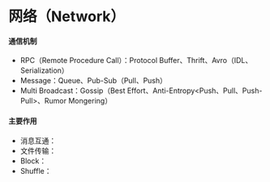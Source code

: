 # 网络（Network）

#### 通信机制

* RPC（Remote Procedure Call）：Protocol Buffer、Thrift、Avro（IDL、Serialization）
* Message：Queue、Pub-Sub（Pull、Push）
* Multi Broadcast：Gossip（Best Effort、Anti-Entropy&lt;Push、Pull、Push-Pull&gt;、Rumor Mongering）

#### 主要作用

* 消息互通：
* 文件传输：
* Block：
* Shuffle：

